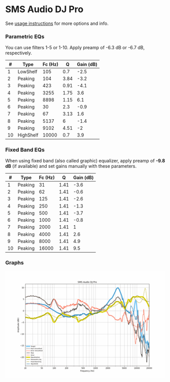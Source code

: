 # SMS Audio DJ Pro
See [usage instructions](https://github.com/jaakkopasanen/AutoEq#usage) for more options and info.

### Parametric EQs
You can use filters 1-5 or 1-10. Apply preamp of -6.3 dB or -6.7 dB, respectively.

|   # | Type      |   Fc (Hz) |    Q |   Gain (dB) |
|-----|-----------|-----------|------|-------------|
|   1 | LowShelf  |       105 | 0.7  |        -2.5 |
|   2 | Peaking   |       104 | 3.84 |        -3.2 |
|   3 | Peaking   |       423 | 0.91 |        -4.1 |
|   4 | Peaking   |      3255 | 1.75 |         3.6 |
|   5 | Peaking   |      8898 | 1.15 |         6.1 |
|   6 | Peaking   |        30 | 2.3  |        -0.9 |
|   7 | Peaking   |        67 | 3.13 |         1.6 |
|   8 | Peaking   |      5137 | 6    |        -1.4 |
|   9 | Peaking   |      9102 | 4.51 |        -2   |
|  10 | HighShelf |     10000 | 0.7  |         3.9 |

### Fixed Band EQs
When using fixed band (also called graphic) equalizer, apply preamp of **-9.8 dB** (if available) and set gains manually with these parameters.

|   # | Type    |   Fc (Hz) |    Q |   Gain (dB) |
|-----|---------|-----------|------|-------------|
|   1 | Peaking |        31 | 1.41 |        -3.6 |
|   2 | Peaking |        62 | 1.41 |        -0.6 |
|   3 | Peaking |       125 | 1.41 |        -2.6 |
|   4 | Peaking |       250 | 1.41 |        -1.3 |
|   5 | Peaking |       500 | 1.41 |        -3.7 |
|   6 | Peaking |      1000 | 1.41 |        -0.8 |
|   7 | Peaking |      2000 | 1.41 |         1   |
|   8 | Peaking |      4000 | 1.41 |         2.6 |
|   9 | Peaking |      8000 | 1.41 |         4.9 |
|  10 | Peaking |     16000 | 1.41 |         9.5 |

### Graphs
![](./SMS%20Audio%20DJ%20Pro.png)
